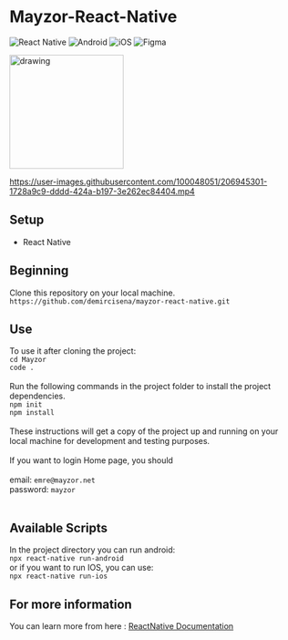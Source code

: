 # Mayzor-React-Native
![React Native](https://img.shields.io/badge/react_native-%2320232a.svg?style=for-the-badge&logo=react&logoColor=%2361DAFB)
![Android](https://img.shields.io/badge/Android-3DDC84?style=for-the-badge&logo=android&logoColor=white)
![iOS](https://img.shields.io/badge/iOS-000000?style=for-the-badge&logo=ios&logoColor=white)
![Figma](https://img.shields.io/badge/figma-%23F24E1E.svg?style=for-the-badge&logo=figma&logoColor=white)



<img src="https://cdn.discordapp.com/attachments/1044956647996526623/1051553029469507594/resergym.png" alt="drawing" width="200"/>

https://user-images.githubusercontent.com/100048051/206945301-1728a9c9-dddd-424a-b197-3e262ec84404.mp4

## Setup

- React Native


## Beginning

Clone this repository on your local machine.
<br>
`https://github.com/demircisena/mayzor-react-native.git`

## Use

To use it after cloning the project:
<br>
`cd Mayzor`
<br>
`code .`
<br>
<br>
Run the following commands in the project folder to install the project dependencies.
<br>
`npm init`
<br>
`npm install`
<br>
<br>
These instructions will get a copy of the project up and running on your local machine for development and testing purposes.
<br>
<br>
If you want to login Home page, you should
<br>
<br>
email: `emre@mayzor.net`
<br>
password: `mayzor`
<br>
<br>


## Available Scripts

In the project directory you can run android:
<br>
`npx react-native run-android`
<br>
or if you want to run IOS, you can use:
<br>
`npx react-native run-ios`

## For more information

You can learn more from here : <a href="https://reactnative.dev/">ReactNative Documentation</a>

